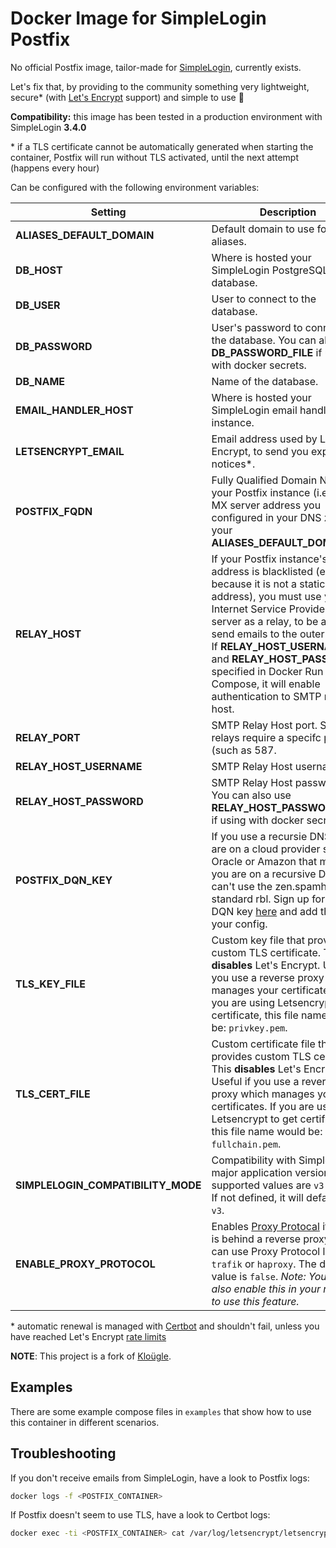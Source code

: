# Docker Image for SimpleLogin Postfix

No official Postfix image, tailor-made for [SimpleLogin](https://simplelogin.io/),
currently exists.

Let's fix that, by providing to the community something very lightweight,
secure\* (with [Let's Encrypt](https://letsencrypt.org/) support) and simple to use 💖

**Compatibility:** this image has been tested in a production environment with SimpleLogin **3.4.0**

\* if a TLS certificate cannot be automatically generated when starting the container, Postfix will run without TLS activated, until the next attempt (happens every hour)

Can be configured with the following environment variables:

Setting     | Description
----------- | -------------------------------------------
**ALIASES_DEFAULT_DOMAIN** | Default domain to use for your aliases.
**DB_HOST** | Where is hosted your SimpleLogin PostgreSQL database.
**DB_USER** | User to connect to the database.
**DB_PASSWORD** | User's password to connect to the database. You can also use **DB_PASSWORD_FILE** if using with docker secrets.
**DB_NAME** | Name of the database.
**EMAIL_HANDLER_HOST** | Where is hosted your SimpleLogin email handler instance.
**LETSENCRYPT_EMAIL** | Email address used by Let's Encrypt, to send you expiry notices\*.
**POSTFIX_FQDN** | Fully Qualified Domain Name of your Postfix instance (i.e., the MX server address you configured in your DNS zone for your **ALIASES_DEFAULT_DOMAIN**).
**RELAY_HOST** | If your Postfix instance's IP address is blacklisted (e.g., because it is not a static address), you must use your Internet Service Provider's mail server as a relay, to be able to send emails to the outer world. If **RELAY_HOST_USERNAME** and **RELAY_HOST_PASSWORD** specified in Docker Run / Compose, it will enable authentication to SMTP relay host.
**RELAY_PORT** | SMTP Relay Host port.  Some relays require a specifc port (such as 587.
**RELAY_HOST_USERNAME** | SMTP Relay Host username.
**RELAY_HOST_PASSWORD** | SMTP Relay Host password. You can also use **RELAY_HOST_PASSWORD_FILE** if using with docker secrets.
**POSTFIX_DQN_KEY** | If you use a recursie DNS (or are on a cloud provider such as Oracle or Amazon that means you are on a recursive DNS, you can't use the zen.spamhaus.org standard rbl.  Sign up for a free DQN key [here](https://www.spamhaus.com/free-trial/sign-up-for-a-free-data-query-service-account/) and add this to your config.
**TLS_KEY_FILE** | Custom key file that provides custom TLS certificate. This **disables** Let's Encrypt. Useful if you use a reverse proxy which manages your certificates. If you are using Letsencrypt to get certificate, this file name would be: ``privkey.pem``.
**TLS_CERT_FILE** | Custom certificate file that provides custom TLS certificate. This **disables** Let's Encrypt. Useful if you use a reverse proxy which manages your certificates. If you are using Letsencrypt to get certificate, this file name would be: ``fullchain.pem``.
**SIMPLELOGIN_COMPATIBILITY_MODE** | Compatibility with Simplelogin major application version. The supported values are `v3` and `v4`. If not defined, it will default to `v3`.
**ENABLE_PROXY_PROTOCOL** | Enables [Proxy Protocal](https://www.haproxy.com/blog/efficient-smtp-relay-infrastructure-with-postfix-and-load-balancers/) if postfix is behind a reverse proxy that can use Proxy Protocol like `trafik` or `haproxy`. The default value is `false`. *Note: You must also enable this in your reverse to use this feature.*

\* automatic renewal is managed with [Certbot](https://certbot.eff.org/) and shouldn't fail, unless you have reached Let's Encrypt [rate limits](https://letsencrypt.org/docs/rate-limits/)

**NOTE**: This project is a fork of [Kloügle](https://github.com/arugifa/klougle).

## Examples

There are some example compose files in `examples` that show how to use this container in different scenarios.

## Troubleshooting

If you don't receive emails from SimpleLogin, have a look to Postfix logs:
```sh
docker logs -f <POSTFIX_CONTAINER>
```

If Postfix doesn't seem to use TLS, have a look to Certbot logs:
```sh
docker exec -ti <POSTFIX_CONTAINER> cat /var/log/letsencrypt/letsencrypt.log
```
